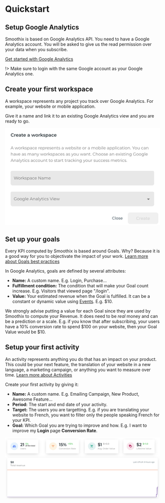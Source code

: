 # Quickstart

## Setup Google Analytics

Smoothix is based on Google Analytics API. You need to have a Google Analytics account. You will be asked to give us the read permission over your data when you subscribe.

[Get started with Google Analytics](https://support.google.com/analytics/answer/1008015?hl=en)

!> Make sure to login with the same Google account as your Google Analytics one.

## Create your first workspace

A workspace represents any project you track over Google Analytics. For example, your website or mobile application.

Give it a name and link it to an existing Google Analytics view and you are ready to go.

![Create a Workspace](_media/create-a-workspace.png)

## Set up your goals

Every KPI computed by Smoothix is based around Goals. Why? Because it is a good way for you to objectivate the impact of your work. [Learn more about Goals best practices](goal?id=best-practices)

In Google Analytics, goals are defined by several attributes:

- **Name:** A custom name. E.g. Login, Purchase...
- **Fulfillment condition:** The condition that will make your Goal count increase. E.g. Visitors that viewed page "/login".
- **Value:** Your estimated revenue when the Goal is fulfilled. It can be a constant or dynamic value using [Events](https://support.google.com/analytics/answer/1033068). E.g. \$10.

We strongly advise putting a value for each Goal since they are used by Smoothix to compute your Revenue. It does need to be _real_ money and can be a prediction or a scale. E.g. if you know that after subscribing, your users have a 10% conversion rate to spend $100 on your website, then your Goal Value would be $10.

## Setup your first activity

An activity represents anything you do that has an impact on your product. This could be your next feature, the translation of your website in a new language, a marketing campaign, or anything you want to measure over time. [Learn more about Activities](activity)

Create your first activity by giving it:

- **Name:** A custom name. E.g. Emailing Campaign, New Product, Awesome Feature...
- **Period:** The start and end date of your activity.
- **Target:** The users you are targetting. E.g. if you are translating your website to French, you want to filter only the people speaking French for your KPI.
- **Goal:** Which Goal you are trying to improve and how. E.g. I want to improve my **Login** page **Conversion Rate**.

![Activity Dashboard](_media/activity-metrics.png)
